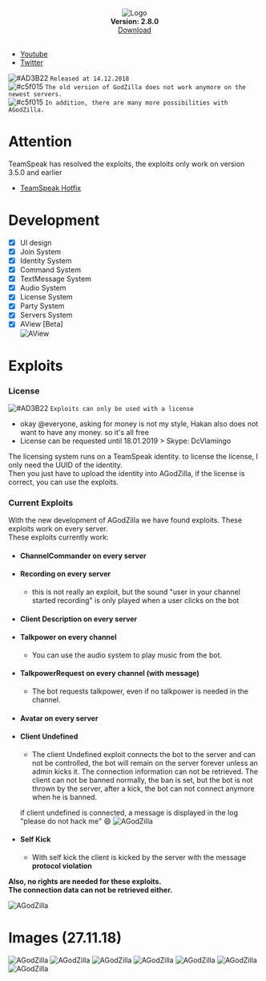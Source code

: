 <p align="center">
  <br>
  <img alt="Logo" src="https://files.catbox.moe/1tk07f.png" />
  <br>
    <b>Version: 2.8.0 </b>
  <br>
  <a target="_blank" href="https://github.com/cydolo/AGodZilla/releases">Download</a>
  <br><br>
 </p>
 

- [Youtube](https://www.youtube.com/channel/UCgfXkVhgB1urzdvCJt6gR_w)  
- [Twitter](https://twitter.com/cydolo)     

![#AD3B22](https://placehold.it/15/AD3B22/000000?text=+) `Released at 14.12.2018`  
![#c5f015](https://placehold.it/15/c5f015/000000?text=+) `The old version of GodZilla does not work anymore on the newest servers.`  
![#c5f015](https://placehold.it/15/c5f015/000000?text=+) `In addition, there are many more possibilities with AGodZilla.`  

# Attention
TeamSpeak has resolved the exploits, the exploits only work on version 3.5.0 and earlier

- [TeamSpeak Hotfix](https://forum.teamspeak.com/threads/138368-TeamSpeak-3-server-3-5-1-hotfix-released?p=464166#post464166)  

# Development

- [x] UI design
- [x] Join System
- [x] Identity System
- [x] Command System
- [x] TextMessage System 
- [x] Audio System
- [x] License System
- [x] Party System
- [x] Servers System
- [x] AView [Beta]   
 ![AView](https://files.catbox.moe/zpaqgf.PNG)
# Exploits

### License
![#AD3B22](https://placehold.it/15/AD3B22/000000?text=+) `Exploits can only be used with a license`    
  * okay @everyone, asking for money is not my style, Hakan also does not want to have any money. so it's all free
  * License can be requested until 18.01.2019 > Skype: DcVlamingo
  
The licensing system runs on a TeamSpeak identity. to license the license, I only need the UUID of the identity.   
Then you just have to upload the identity into AGodZilla, if the license is correct, you can use the exploits.

### Current Exploits
With the new development of AGodZilla we have found exploits. These exploits work on every server.  
These exploits currently work:
- #### ChannelCommander on every server
- #### Recording on every server
  * this is not really an exploit, but the sound "user in your channel started recording" is only played when a user clicks on the bot
- #### Client Description on every server
- #### Talkpower on every channel
  * You can use the audio system to play music from the bot. 
- #### TalkpowerRequest on every channel (with message)
  * The bot requests talkpower, even if no talkpower is needed in the channel.
- #### Avatar on every server  
- #### Client Undefined  
  * The client Undefined exploit connects the bot to the server and can not be controlled, the bot will remain on the server forever unless an admin kicks it. The connection information can not be retrieved. The client can not be banned normally, the ban is set, but the bot is not thrown by the server, after a kick, the bot can not connect anymore when he is banned.   
    
   if client undefined is connected, a message is displayed in the log "please do not hack me" 😄
   ![AGodZilla](https://files.catbox.moe/yk4u7d.PNG)  
- #### Self Kick
  * With self kick the client is kicked by the server with the message **protocol violation**  
  
**Also, no rights are needed for these exploits.**  
**The connection data can not be retrieved either.**  

![AGodZilla](https://files.catbox.moe/yy85c2.png)

# Images (27.11.18)
![AGodZilla](https://files.catbox.moe/txfmor.png)
![AGodZilla](https://files.catbox.moe/y03mjy.png)
![AGodZilla](https://files.catbox.moe/epbifb.png)
![AGodZilla](https://files.catbox.moe/683xci.png)
![AGodZilla](https://files.catbox.moe/as3xjm.png)
![AGodZilla](https://files.catbox.moe/rmdyqu.png)
![AGodZilla](https://files.catbox.moe/x0rpkw.png)
